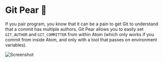 # Git Pear :pear:

If you pair program, you know that it can be a pain to get Git to understand that a commit has multiple authors. Git Pear allows you to easily set `GIT_AUTHOR` and `GIT_COMMITTER` from within Atom (which only works if you commit from inside Atom, and only with a tool that passes on environment variables).

![Screenshot](http://i.imgur.com/aXTYv2o.png)
